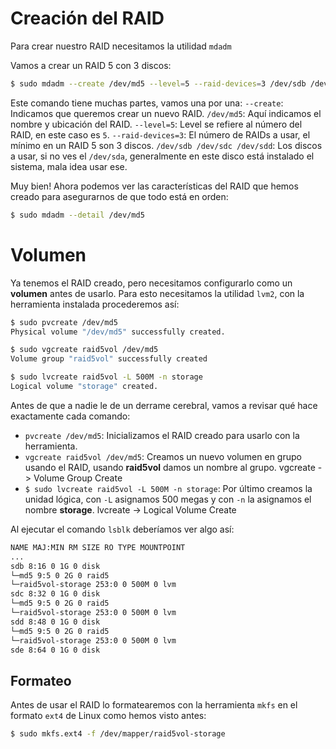 # Creación del RAID
Para crear nuestro RAID necesitamos la utilidad `mdadm`

Vamos a crear un RAID 5 con 3 discos:
```bash
$ sudo mdadm --create /dev/md5 --level=5 --raid-devices=3 /dev/sdb /dev/sdc /dev/sdd
```

Este comando tiene muchas partes, vamos una por una:
`--create`: Indicamos que queremos crear un nuevo RAID.
`/dev/md5`: Aquí indicamos el nombre y ubicación del RAID.
`--level=5`: Level se refiere al número del RAID, en este caso es `5`.
`--raid-devices=3`: El número de RAIDs a usar, el mínimo en un RAID 5 son 3 discos.
`/dev/sdb /dev/sdc /dev/sdd`: Los discos a usar, si no ves el `/dev/sda`, generalmente en este disco está instalado el sistema, mala idea usar ese.

Muy bien! Ahora podemos ver las características del RAID que hemos creado para asegurarnos de que todo está en orden:
```bash
$ sudo mdadm --detail /dev/md5
```

# Volumen
Ya tenemos el RAID creado, pero necesitamos configurarlo como un **volumen** antes de usarlo.
Para esto necesitamos la utilidad `lvm2`, con la herramienta instalada procederemos así:
```bash
$ sudo pvcreate /dev/md5
Physical volume "/dev/md5" successfully created.

$ sudo vgcreate raid5vol /dev/md5
Volume group "raid5vol" successfully created

$ sudo lvcreate raid5vol -L 500M -n storage
Logical volume "storage" created.
```

Antes de que a nadie le de un derrame cerebral, vamos a revisar qué hace exactamente cada comando:
- `pvcreate /dev/md5`: Inicializamos el RAID creado para usarlo con la herramienta.
- `vgcreate raid5vol /dev/md5`: Creamos un nuevo volumen en grupo usando el RAID, usando **raid5vol** damos un nombre al grupo.
  vgcreate -> Volume Group Create
- `$ sudo lvcreate raid5vol -L 500M -n storage`: Por último creamos la unidad lógica, con `-L` asignamos 500 megas y con `-n` la asignamos el nombre **storage**.
  lvcreate -> Logical Volume Create

Al ejecutar el comando `lsblk` deberíamos ver algo así:
```bash
NAME MAJ:MIN RM SIZE RO TYPE MOUNTPOINT
...
sdb 8:16 0 1G 0 disk
└─md5 9:5 0 2G 0 raid5
└─raid5vol-storage 253:0 0 500M 0 lvm
sdc 8:32 0 1G 0 disk
└─md5 9:5 0 2G 0 raid5
└─raid5vol-storage 253:0 0 500M 0 lvm
sdd 8:48 0 1G 0 disk
└─md5 9:5 0 2G 0 raid5
└─raid5vol-storage 253:0 0 500M 0 lvm
sde 8:64 0 1G 0 disk
```

## Formateo
Antes de usar el RAID lo formatearemos con la herramienta `mkfs` en el formato `ext4` de Linux como hemos visto antes:
```bash
$ sudo mkfs.ext4 -f /dev/mapper/raid5vol-storage
```


